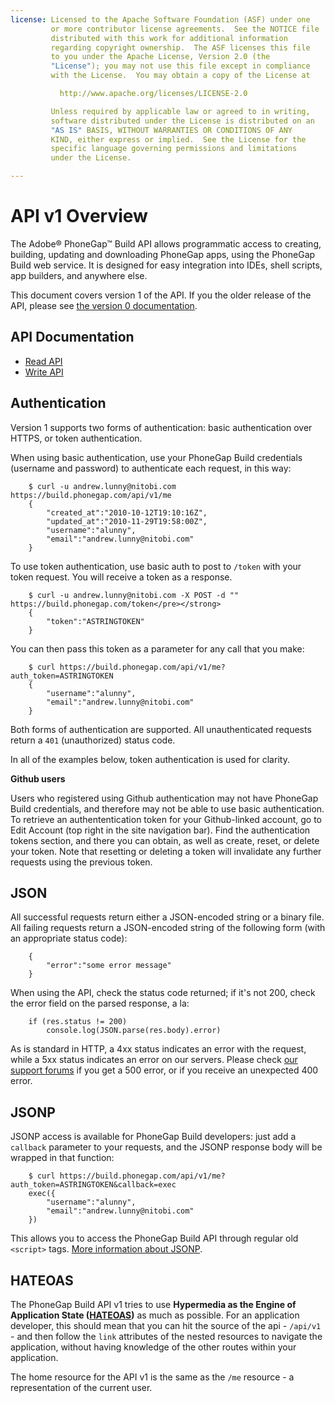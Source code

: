 ```yaml
---
license: Licensed to the Apache Software Foundation (ASF) under one
         or more contributor license agreements.  See the NOTICE file
         distributed with this work for additional information
         regarding copyright ownership.  The ASF licenses this file
         to you under the Apache License, Version 2.0 (the
         "License"); you may not use this file except in compliance
         with the License.  You may obtain a copy of the License at

           http://www.apache.org/licenses/LICENSE-2.0

         Unless required by applicable law or agreed to in writing,
         software distributed under the License is distributed on an
         "AS IS" BASIS, WITHOUT WARRANTIES OR CONDITIONS OF ANY
         KIND, either express or implied.  See the License for the
         specific language governing permissions and limitations
         under the License.

---
```


# API v1 Overview

The Adobe® PhoneGap™ Build API allows programmatic access to creating,
building, updating and downloading PhoneGap apps, using the PhoneGap
Build web service. It is designed for easy integration into IDEs,
shell scripts, app builders, and anywhere else.

This document covers version 1 of the API. If you the older release of
the API, please see [the version 0
documentation](/docs/api_version_0).

## API Documentation

* [Read API](/docs/read_api)
* [Write API](/docs/write_api)

## Authentication

Version 1 supports two forms of authentication: basic authentication
over HTTPS, or token authentication.

When using basic authentication, use your PhoneGap Build credentials
(username and password) to authenticate each request, in this way:

        $ curl -u andrew.lunny@nitobi.com https://build.phonegap.com/api/v1/me
        {
            "created_at":"2010-10-12T19:10:16Z",
            "updated_at":"2010-11-29T19:58:00Z",
            "username":"alunny",
            "email":"andrew.lunny@nitobi.com"
        }

To use token authentication, use basic auth to post to `/token` with
your token request. You will receive a token as a response.

        $ curl -u andrew.lunny@nitobi.com -X POST -d "" https://build.phonegap.com/token</pre></strong>
        {
            "token":"ASTRINGTOKEN"
        }

You can then pass this token as a parameter for any call that you
make:

        $ curl https://build.phonegap.com/api/v1/me?auth_token=ASTRINGTOKEN
        {
            "username":"alunny",
            "email":"andrew.lunny@nitobi.com"
        }

Both forms of authentication are supported. All unauthenticated
requests return a `401` (unauthorized) status code.

In all of the examples below, token authentication is used for
clarity.

<strong>Github users</strong>

Users who registered using Github authentication may not have PhoneGap
Build credentials, and therefore may not be able to use basic
authentication. To retrieve an authententication token for your
Github-linked account, go to Edit Account (top right in the site
navigation bar). Find the authentication tokens section, and there you
can obtain, as well as create, reset, or delete your token. Note that
resetting or deleting a token will invalidate any further requests
using the previous token.

## JSON

All successful requests return either a JSON-encoded string or a
binary file. All failing requests return a JSON-encoded string of the
following form (with an appropriate status code):

        {
            "error":"some error message"
        }

When using the API, check the status code returned; if it's not 200,
check the error field on the parsed response, a la:

        if (res.status != 200)
            console.log(JSON.parse(res.body).error)

As is standard in HTTP, a 4xx status indicates an error with the
request, while a 5xx status indicates an error on our servers. Please
check [our support forums](http://community.phonegap.com) if you get a
500 error, or if you receive an unexpected 400 error.

## JSONP

JSONP access is available for PhoneGap Build developers: just add a
`callback` parameter to your requests, and the JSONP response body
will be wrapped in that function:

        $ curl https://build.phonegap.com/api/v1/me?auth_token=ASTRINGTOKEN&callback=exec
        exec({
            "username":"alunny",
            "email":"andrew.lunny@nitobi.com"
        })

This allows you to access the PhoneGap Build API through regular old
`<script>` tags. [More information about
JSONP](http://en.wikipedia.org/wiki/JSONP).

## HATEOAS

The PhoneGap Build API v1 tries to use __Hypermedia as the Engine of
Application State ([HATEOAS](http://en.wikipedia.org/wiki/HATEOAS))__
as much as possible. For an application developer, this should mean
that you can hit the source of the api - `/api/v1` - and then follow
the `link` attributes of the nested resources to navigate the
application, without having knowledge of the other routes within your
application.

The home resource for the API v1 is the same as the `/me` resource - a
representation of the current user.
